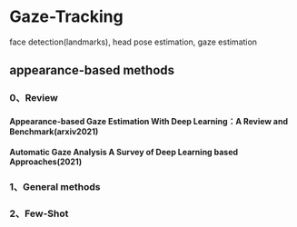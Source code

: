 # Gaze-Tracking
face detection(landmarks), head pose estimation, gaze estimation  
## appearance-based methods  
### 0、Review
#### Appearance-based Gaze Estimation With Deep Learning：A Review and Benchmark(arxiv2021)  
#### Automatic Gaze Analysis A Survey of Deep Learning based Approaches(2021)
### 1、General methods

### 2、Few-Shot
